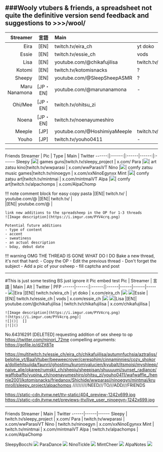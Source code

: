 ###Wooly vtubers & friends, a spreadsheet
not quite the definitive version
send feedback and suggestions to >>>/wool/
------
 Streamer	|	言語	|	Main	|	Alt		|		Twitter
------:|:------:|:------|------|------
Eira	|[EN]|	twitch.tv/eira_ch	|	yt doko	|	x.com/eira_ch
Essie	|[EN]|	twitch.tv/essie_ch	|	vods	|	x.com/essie_ch
Lisa	|[EN]|	youtube.com/@chikafujilisa	|	twitch.tv/chikafujilisa	|	x.com/chikafujilisa
Kotomi	|[EN]|	twitch.tv/kotomisnacks	|	?	|	x.com/kotomisnacks
Sheepy	|[EN]|	youtube.com/@SleepSheepASMR	|	?	|	x.com/SleepSheepASMR
Maru Nanamona	|[JP・EN]|	youtube.com/@marunanamona	|	-	|	x.com/nanamona_mr
Ohi/Mee			|[JP・EN]|	twitch.tv/ohitsu_zi 	|	
Noena			|[JP・EN]|	twitch.tv/noenayumeshiro 	|	
Meeple			|[JP]|	youtube.com/@HoshimiyaMeeple	|	twitch.tv/HoshimiyaMeeple 	|	x.com/HoshimiyaMeeple
Youho			|[JP]|	twitch.tv/youho0411	|	-	|	x.com/HoshimiyaMeeple

------
Friends
 Streamer	| Pic | Type	|	Main	|	Twitter
------:|:------:|:------|------:|:------
Sleepy	|![](https://static-cdn.jtvnw.net/emoticons/v2/emotesv2_ce5511b0708748d090d63207db6e814e/default/dark/1.0)|	 games guns|twitch.tv/sleepy_project	|	x.com/
Para	|![](https://static-cdn.jtvnw.net/emoticons/v2/emotesv2_59d7042cab5b48d087636b7c3aa22b27/default/dark/1.0)|	 art zatsu kino|twitch.tv/wwparasi	|	x.com/wwParasiVT
Nino	|![](https://static-cdn.jtvnw.net/emoticons/v2/emotesv2_ed9664b54e0f47ea9d637f7ada4fb905/default/dark/1.0)|	 comfy zatsu music games|twitch.tv/ninoegyn	|	x.com/xxNinoEgynxx
Mint	|![](https://static-cdn.jtvnw.net/emoticons/v2/emotesv2_9bbe110050ef46a19a95f2c306d8fdde/default/dark/1.0)|	 comfy zatsu art|twitch.tv/mintmai	|	x.com/mintmaiVT
Alpa	|![](https://static-cdn.jtvnw.net/emoticons/v2/emotesv2_1b63bed41706401fa851579d5b871c13/default/dark/1.0)|	 comfy art|twitch.tv/alpachomps	|	x.com/AlpaChomp

!!! note	comment block for easy copy pasta
	|[EN]|	twitch.tv/	|	youtube.com/@
	|[EN]|	twitch.tv/	|	
	|[EN]|	youtube.com/@	|	

	link new additions to the spreadsheep in the OP for 1-3 threads
	![Image description](https://i.imgur.com/PYV4crq.png)

	Potential future additions
	- type of content
	- accent
	- sweatiness
	- an actual description
	- bday, debut date

!!! warning
	OMG THE THREAD IS GONE WHAT DO I DO
	Bake a new thread, it's not that hard:
		- Copy the OP 
		- Edit the previous thread
		- Don't forget the subject
		- Add a pic of your osheep
		- fill captcha and post

------
#This is just some testing BS just ignore it
Pic embed test
 Pic | Streamer	|	言語	|	Main	|	Alt		|		Twitter | PFP
------|------:|:------:|:------|------|------|------
![](https://twitter.com/chikafujilisa/photo)|Eira	|[EN]|	twitch.tv/eira_ch	|	yt doko	|	x.com/eira_ch	|![](https://static-cdn.jtvnw.net/jtv_user_pictures/ae1d505b-8abb-4ce9-88ed-63b053af58bc-profile_image-150x150.png)
![](https://static-cdn.jtvnw.net/emoticons/v2/emotesv2_59d7042cab5b48d087636b7c3aa22b27/default/dark/3.0)|Essie	|[EN]|	twitch.tv/essie_ch	|	vods	|	x.com/essie_ch	|![](https://i.imgur.com/PYV4crq.png)
![](https://i.imgur.com/PYV4crq.png)|Lisa	|[EN]|	youtube.com/@chikafujilisa	|	twitch.tv/chikafujilisa	|	x.com/chikafujilisa	|![]()


	![Image description](https://i.imgur.com/PYV4crq.png)
	!(https://i.imgur.com/PYV4crq.png)|
	![]()|	[]
	|![]()


No.64316291 [DELETED] 
requesting addition of sex sheep to op
https://twitter.com/minori_72me
compelling arguments:
https://gofile.io/d/Zjt8Te


https://multitwitch.tv/essie_ch/eira_ch/chikafujilisa/autumnfuchsia/aztraliss/belphie_vt/BaalVtuber/beeweecrover/ceresphim/cinnaminnies/cozy_shokora/dolliehitsujida/faunrii/ghostimu/kuromiyalucien/kyubalt/itsmoisi/myshleep/naive_alie/okaree/rumskii_ch/shepiu/sheepisan/shuuuumi/sunset_radiance/waffobaffo/yupina_ch/noenayumeshiro/ohitsu_zi/youho0411/wafwaffle_/hennie2001/kotomisnacks/friedanox/Shichide/wwparasi/ninoegyn/mintmai/krumroll/sleepy_project/alpachomps      		//////////NEED///TO///ADD///FRIENDS

https://static-cdn.jtvnw.net/ttv-static/404_preview-1242x699.jpg
https://static-cdn.jtvnw.net/previews-ttv/live_user_ninoegyn-1242x699.jpg


------
Friends
 Streamer	|	Main	|	Twitter
------|------|------
Sleepy	|	twitch.tv/sleepy_project	|	x.com/
Para	|	twitch.tv/wwparasi	|	x.com/wwParasiVT
Nino	|	twitch.tv/ninoegyn	|	x.com/xxNinoEgynxx
Mint	|	twitch.tv/mintmai	|	x.com/mintmaiVT
Alpa	|	twitch.tv/alpachomps	|	x.com/AlpaChomp


SleepyBocchi	![](https://static-cdn.jtvnw.net/emoticons/v2/emotesv2_ce5511b0708748d090d63207db6e814e/default/dark/2.0)
ParaDance	![](https://static-cdn.jtvnw.net/emoticons/v2/emotesv2_59d7042cab5b48d087636b7c3aa22b27/default/dark/3.0)
NinoTickle			![](https://static-cdn.jtvnw.net/emoticons/v2/emotesv2_ed9664b54e0f47ea9d637f7ada4fb905/default/dark/3.0)
MintCheer			![](https://static-cdn.jtvnw.net/emoticons/v2/emotesv2_9bbe110050ef46a19a95f2c306d8fdde/default/dark/3.0)
AlpaNotes			![](https://static-cdn.jtvnw.net/emoticons/v2/emotesv2_1b63bed41706401fa851579d5b871c13/default/dark/3.0)